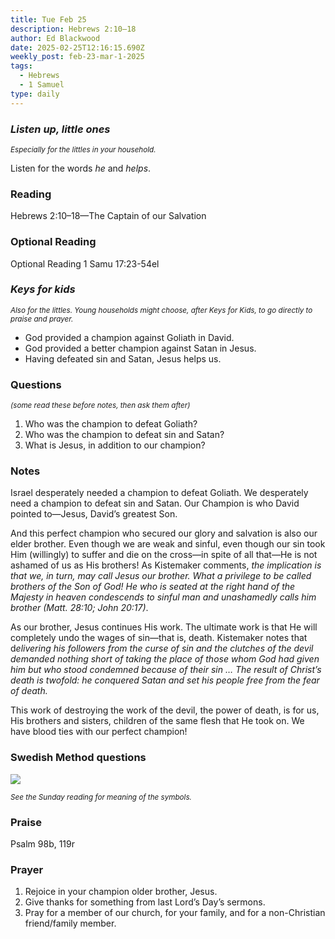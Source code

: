 ```yaml
---
title: Tue Feb 25
description: Hebrews 2:10–18
author: Ed Blackwood
date: 2025-02-25T12:16:15.690Z
weekly_post: feb-23-mar-1-2025
tags:
  - Hebrews
  - 1 Samuel
type: daily
---
```

### *Listen up, little ones*

<div><small><i>Especially for the littles in your household.</i></small></div>

Listen for the words *he* and *helps*.

### Reading

Hebrews 2:10–18—The Captain of our Salvation

### O﻿ptional Reading

Optional Reading 1 Samu 17:23-54el

### *Keys for kids*

<div><small><i>Also for the littles. Young households might choose, after Keys for Kids, to go directly to praise and prayer.</i></small></div>

* God provided a champion against Goliath in David.
* God provided a better champion against Satan in Jesus.
* Having defeated sin and Satan, Jesus helps us.

### Questions

<div><small><i>(some read these before notes, then ask them after)</i></small></div>

1. Who was the champion to defeat Goliath?
2. Who was the champion to defeat sin and Satan?
3. What is Jesus, in addition to our champion?

### Notes

Israel desperately needed a champion to defeat Goliath. We desperately need a champion to defeat sin and Satan. Our Champion is who David pointed to—Jesus, David’s greatest Son. 

And this perfect champion who secured our glory and salvation is also our elder brother. Even though we are weak and sinful, even though our sin took Him (willingly) to suffer and die on the cross—in spite of all that—He is not ashamed of us as His brothers! As Kistemaker comments, *the implication is that we, in turn, may call Jesus our brother. What a privilege to be called brothers of the Son of God! He who is seated at the right hand of the Majesty in heaven condescends to sinful man and unashamedly calls him brother (Matt. 28:10; John 20:17)*.

As our brother, Jesus continues His work. The ultimate work is that He will completely undo the wages of sin—that is, death. Kistemaker notes that d*elivering his followers from the curse of sin and the clutches of the devil demanded nothing short of taking the place of those whom God had given him but who stood condemned because of their sin … The result of Christ’s death is twofold: he conquered Satan and set his people free from the fear of death.*

This work of destroying the work of the devil, the power of death, is for us, His brothers and sisters, children of the same flesh that He took on. We have blood ties with our perfect champion!

### Swedish Method questions

![](/static/img/family_worship_study_ed-swedish_questions.png)

<div><small><i>See the Sunday reading for meaning of the symbols.</i></small></div>

### Praise

P﻿salm 98b, 119r

### Prayer

1. Rejoice in your champion older brother, Jesus.
2. Give thanks for something from last Lord’s Day’s sermons.
3. Pray for a member of our church, for your family, and for a non-Christian friend/family member.